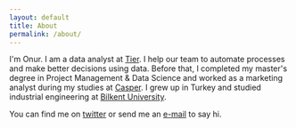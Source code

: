 ```yaml
---
layout: default
title: About
permalink: /about/
---
```


I'm Onur. I am a data analyst at [Tier](https://www.tier.app/). I help our team to automate processes and make better decisions using data. Before that, I completed my master's degree in Project Management & Data Science and worked as a marketing analyst during my studies at [Casper](https://www.casper.com/). I grew up in Turkey and studied industrial engineering at [Bilkent University](https://w3.bilkent.edu.tr/bilkent/). 

You can find me on [twitter](https://twitter.com/onur_irkin) or send me an [e-mail](mailto:onurhan.irkin@gmail.com) to say hi.
